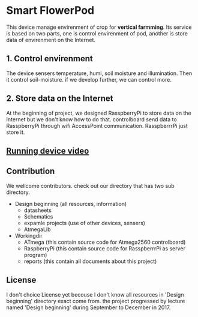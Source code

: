 # Smart FlowerPod
This device manage envirenment of crop for **vertical farmming**.
Its service is based on two parts, one is control envirenment of pod, another is store data of envirenment on the Internet.

## 1. Control envirenment
The device sensers temperature, humi, soil moisture and illumination.
Then it control soil-moisture. if we develop further, we can control more.

## 2. Store data on the Internet
At the beginning of project, we designed RasspberryPi to store data on the Internet but we don't know how to do that.
controlboard send data to RasspberryPi through wifi AccessPoint communication.
RasspberrrPi just store it.

## [Running device video](http://www.youtube.com/watch?v=bFWi1mrmgvo)

## Contribution
We wellcome contributors. check out our directory that has two sub directory.
- Design beginning (all resources, information)
  - datasheets
  - Schematics
  - expamle projects (use of other devices, sensers)
  - AtmegaLib
- Workingdir
  - ATmega (this contain source code for Atmega2560 controlboard)
  - RaspberryPi (this contain source code for RasspberrrPi as server program)
  - reports (this contain all documents about this project)
  
## License
I don't choice License yet becouse I don't know all resources in 'Design beginning' directory exact come from. the project progressed by lecture named 'Design beginning' during September to December in 2017.
